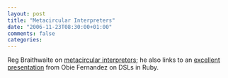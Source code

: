 ```yaml
---
layout: post
title: "Metacircular Interpreters"
date: "2006-11-23T08:30:00+01:00"
comments: false
categories: 
---
```


<p>Reg Braithwaite on <a href="http://weblog.raganwald.com/2006/11/significance-of-meta-circular_22.html">metacircular interpreters</a>; he also links to an <a href="http://obiefernandez.com/presentations/obie_fernandez-agile_dsl_development_in_ruby.pdf">excellent presentation</a> from Obie Fernandez on DSLs in Ruby.</p>


